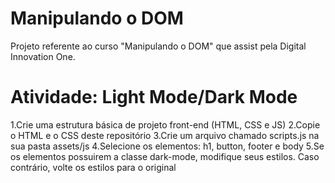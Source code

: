# Manipulando o DOM

Projeto referente ao curso "Manipulando o DOM" que assist pela Digital Innovation One.

# Atividade: Light Mode/Dark Mode

1.Crie uma estrutura básica de projeto front-end (HTML, CSS e JS)
2.Copie o HTML e o CSS deste repositório
3.Crie um arquivo chamado scripts.js na sua pasta assets/js
4.Selecione os elementos: h1, button, footer e body
5.Se os elementos possuirem a classe dark-mode, modifique seus estilos. Caso contrário, volte os estilos para o original
